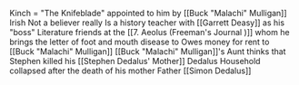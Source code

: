 Kinch = "The Knifeblade" appointed to him by [[Buck "Malachi" Mulligan]]
Irish
Not a believer really 
Is a history teacher with [[Garrett Deasy]] as his "boss"
Literature friends at the [[7. Aeolus (Freeman's Journal )]] whom he brings the letter of foot and mouth disease to
Owes money for rent to [[Buck "Malachi" Mulligan]]
[[Buck "Malachi" Mulligan]]'s Aunt thinks that Stephen killed his [[Stephen Dedalus' Mother]]
Dedalus Household collapsed after the death of his mother
Father [[Simon Dedalus]]

